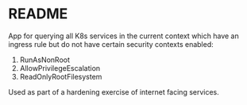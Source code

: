 # README

App for querying all K8s services in the current context which have an ingress rule but do not have certain security contexts enabled:

1. RunAsNonRoot
2. AllowPrivilegeEscalation
3. ReadOnlyRootFilesystem

Used as part of a hardening exercise of internet facing services.